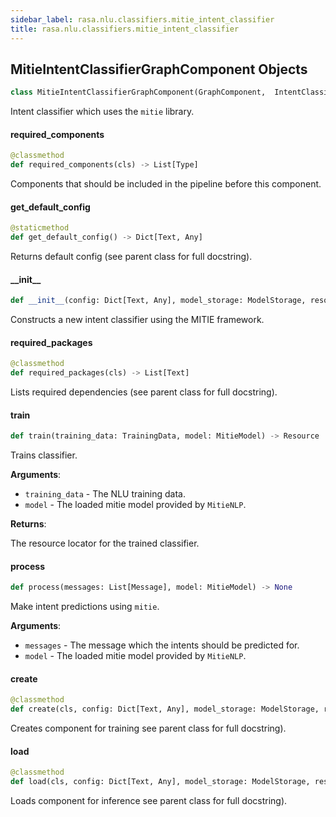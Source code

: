 ```yaml
---
sidebar_label: rasa.nlu.classifiers.mitie_intent_classifier
title: rasa.nlu.classifiers.mitie_intent_classifier
---
```

## MitieIntentClassifierGraphComponent Objects

```python
class MitieIntentClassifierGraphComponent(GraphComponent,  IntentClassifier2)
```

Intent classifier which uses the `mitie` library.

#### required\_components

```python
@classmethod
def required_components(cls) -> List[Type]
```

Components that should be included in the pipeline before this component.

#### get\_default\_config

```python
@staticmethod
def get_default_config() -> Dict[Text, Any]
```

Returns default config (see parent class for full docstring).

#### \_\_init\_\_

```python
def __init__(config: Dict[Text, Any], model_storage: ModelStorage, resource: Resource, clf: Optional["mitie.text_categorizer"] = None) -> None
```

Constructs a new intent classifier using the MITIE framework.

#### required\_packages

```python
@classmethod
def required_packages(cls) -> List[Text]
```

Lists required dependencies (see parent class for full docstring).

#### train

```python
def train(training_data: TrainingData, model: MitieModel) -> Resource
```

Trains classifier.

**Arguments**:

- `training_data` - The NLU training data.
- `model` - The loaded mitie model provided by `MitieNLP`.
  

**Returns**:

  The resource locator for the trained classifier.

#### process

```python
def process(messages: List[Message], model: MitieModel) -> None
```

Make intent predictions using `mitie`.

**Arguments**:

- `messages` - The message which the intents should be predicted for.
- `model` - The loaded mitie model provided by `MitieNLP`.

#### create

```python
@classmethod
def create(cls, config: Dict[Text, Any], model_storage: ModelStorage, resource: Resource, execution_context: ExecutionContext) -> MitieIntentClassifierGraphComponent
```

Creates component for training see parent class for full docstring).

#### load

```python
@classmethod
def load(cls, config: Dict[Text, Any], model_storage: ModelStorage, resource: Resource, execution_context: ExecutionContext, **kwargs: Any, ,) -> MitieIntentClassifierGraphComponent
```

Loads component for inference see parent class for full docstring).

